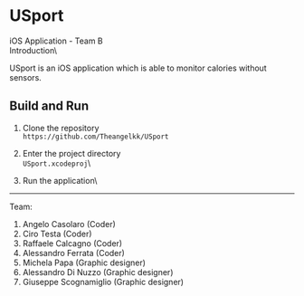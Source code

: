 # USport
iOS Application - Team B\
Introduction\

USport is an iOS application which is able to monitor calories without sensors.

## Build and Run
1. Clone the repository\
`https://github.com/Theangelkk/USport`
   
2. Enter the project directory\
`USport.xcodeproj`\

3. Run the application\

-------------------------------------
Team:
1. Angelo Casolaro (Coder)
2. Ciro Testa (Coder)
3. Raffaele Calcagno (Coder)
4. Alessandro Ferrata (Coder)
5. Michela Papa (Graphic designer)
6. Alessandro Di Nuzzo (Graphic designer)
7. Giuseppe Scognamiglio (Graphic designer)
